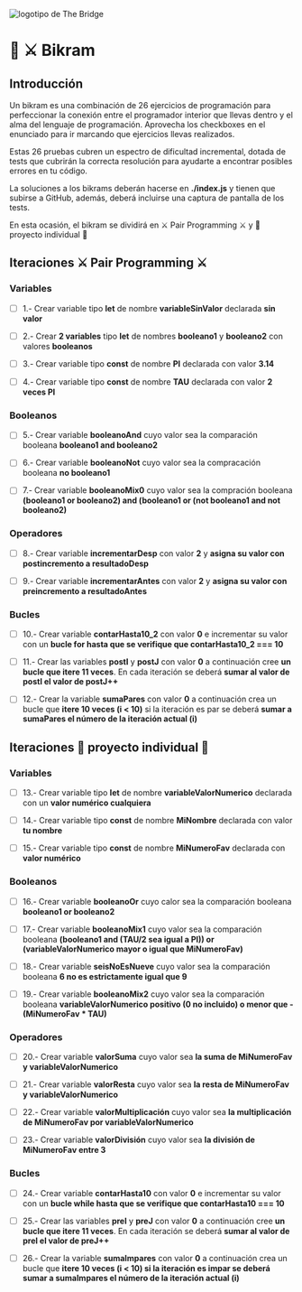 ![logotipo de The Bridge](https://user-images.githubusercontent.com/27650532/77754601-e8365180-702b-11ea-8bed-5bc14a43f869.png  "logotipo de The Bridge")

# :european_castle: :crossed_swords: Bikram #

## Introducción ##
Un bikram es una combinación de 26 ejercicios de programación para perfeccionar la conexión entre el programador interior que llevas dentro y el alma del lenguaje de programación. Aprovecha los checkboxes en el enunciado para ir marcando que ejercicios llevas realizados.

Estas 26 pruebas cubren un espectro de dificultad incremental, dotada de tests que cubrirán la correcta resolución para ayudarte a encontrar posibles errores en tu código.

La soluciones a los bikrams deberán hacerse en **./index.js** y tienen que subirse a GitHub, además, deberá incluirse una captura de pantalla de los tests.

En esta ocasión, el bikram se dividirá en :crossed_swords: Pair Programming :crossed_swords: y :european_castle: proyecto individual :european_castle:

## Iteraciones :crossed_swords: Pair Programming :crossed_swords: ##

### Variables ###

- [ ] 1.- Crear variable tipo **let** de nombre **variableSinValor** declarada **sin valor**

- [ ] 2.- Crear **2 variables** tipo **let** de nombres **booleano1** y **booleano2** con valores **booleanos**

- [ ] 3.- Crear variable tipo **const** de nombre **PI** declarada con valor **3.14**

- [ ] 4.- Crear variable tipo **const** de nombre **TAU** declarada con valor **2 veces PI**

### Booleanos ###

- [ ] 5.- Crear variable **booleanoAnd** cuyo valor sea la comparación booleana **booleano1 and booleano2**

- [ ] 6.- Crear variable **booleanoNot** cuyo valor sea la compracación booleana **no booleano1**

- [ ] 7.- Crear variable **booleanoMix0** cuyo valor sea la compración booleana **(booleano1 or booleano2) and (booleano1 or (not booleano1 and not booleano2)**

### Operadores ###

- [ ] 8.- Crear variable **incrementarDesp** con valor **2** y **asigna su valor con postincremento a resultadoDesp**

- [ ] 9.- Crear variable **incrementarAntes** con valor **2** y **asigna su valor con preincremento a resultadoAntes**

### Bucles ###

- [ ] 10.- Crear variable **contarHasta10_2** con valor **0** e incrementar su valor con un **bucle for hasta que se verifique que contarHasta10_2 === 10** 

- [ ] 11.- Crear las variables **postI** y **postJ** con valor **0** a continuación cree **un bucle que itere 11 veces**. En cada iteración se deberá **sumar al valor de postI el valor de postJ++**

- [ ] 12.- Crear la variable **sumaPares** con valor **0** a continuación crea un bucle que **itere 10 veces (i < 10)** si la iteración es par se deberá **sumar a sumaPares el número de la iteración actual (i)**

## Iteraciones :european_castle: proyecto individual :european_castle: ##

### Variables ###

- [ ] 13.- Crear variable tipo **let** de nombre **variableValorNumerico** declarada con un **valor numérico cualquiera**

- [ ] 14.- Crear variable tipo **const** de nombre **MiNombre** declarada con valor **tu nombre**

- [ ] 15.- Crear variable tipo **const** de nombre **MiNumeroFav** declarada con **valor numérico**

### Booleanos ###

- [ ] 16.- Crear variable **booleanoOr** cuyo calor sea la comparación booleana **booleano1 or booleano2**

- [ ] 17.- Crear variable **booleanoMix1** cuyo valor sea la comparación booleana **(booleano1 and (TAU/2 sea igual a PI)) or (variableValorNumerico mayor o igual que MiNumeroFav)**

- [ ] 18.- Crear variable **seisNoEsNueve** cuyo valor sea la comparación booleana **6 no es estrictamente igual que 9**


- [ ] 19.- Crear variable **booleanoMix2** cuyo valor sea la comparación booleana **variableValorNumerico positivo (0 no incluido) o menor que -(MiNumeroFav * TAU)**

### Operadores ###

- [ ] 20.- Crear variable **valorSuma** cuyo valor sea **la suma de MiNumeroFav y variableValorNumerico**

- [ ] 21.-  Crear variable **valorResta** cuyo valor sea **la resta de MiNumeroFav y variableValorNumerico**

- [ ] 22.-  Crear variable **valorMultiplicación** cuyo valor sea **la multiplicación de MiNumeroFav por variableValorNumerico**

- [ ] 23.-  Crear variable **valorDivisión** cuyo valor sea **la división de MiNumeroFav entre 3**

### Bucles ###

- [ ] 24.- Crear variable **contarHasta10** con valor **0** e incrementar su valor con un **bucle while hasta que se verifique que contarHasta10 === 10**

- [ ] 25.- Crear las variables **preI** y **preJ** con valor **0** a continuación cree **un bucle que itere 11 veces**. En cada iteración se deberá **sumar al valor de preI el valor de preJ++**

- [ ] 26.- Crear la variable **sumaImpares** con valor **0** a continuación crea un bucle que **itere 10 veces (i < 10) si la iteración es impar se deberá sumar a sumaImpares el número de la iteración actual (i)**
